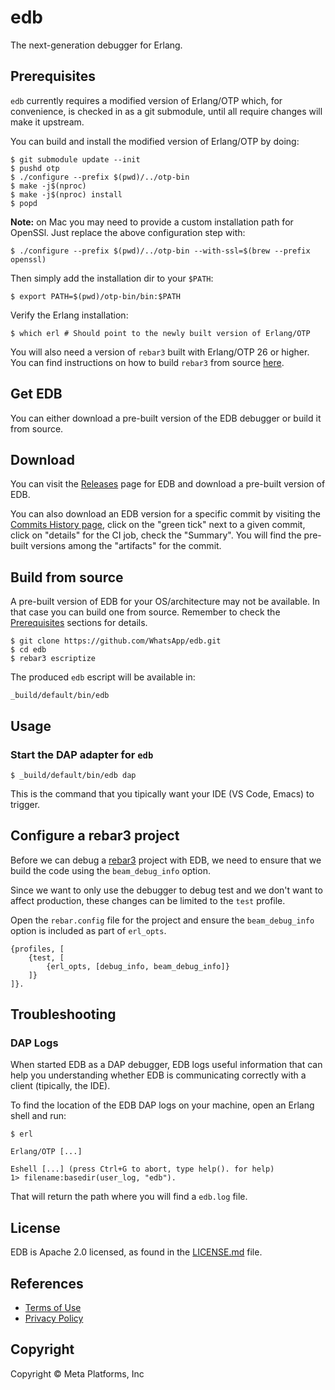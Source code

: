 # edb

The next-generation debugger for Erlang.

## Prerequisites

`edb` currently requires a modified version of Erlang/OTP which, for convenience,
is checked in as a git submodule, until all require changes will make it upstream.

You can build and install the modified version of Erlang/OTP by doing:

    $ git submodule update --init
    $ pushd otp
    $ ./configure --prefix $(pwd)/../otp-bin
    $ make -j$(nproc)
    $ make -j$(nproc) install
    $ popd

**Note:** on Mac you may need to provide a custom installation path
for OpenSSl. Just replace the above configuration step with:

    $ ./configure --prefix $(pwd)/../otp-bin --with-ssl=$(brew --prefix openssl)

Then simply add the installation dir to your `$PATH`:

    $ export PATH=$(pwd)/otp-bin/bin:$PATH

Verify the Erlang installation:

    $ which erl # Should point to the newly built version of Erlang/OTP

You will also need a version of `rebar3` built with Erlang/OTP 26 or higher.
You can find instructions on how to build `rebar3` from source [here](https://rebar3.org/docs/getting-started/#installing-from-source).

## Get EDB

You can either download a pre-built version of the EDB debugger or build it from source.

## Download

You can visit the [Releases](https://github.com/WhatsApp/edb/releases) page for EDB and download a pre-built version of EDB.

You can also download an EDB version for a specific commit by visiting the [Commits History page](https://github.com/WhatsApp/edb/commits/main/), click on the "green tick" next to a given commit, click on "details" for the CI job, check the "Summary". You will find the pre-built versions among the "artifacts" for the commit.

## Build from source

A pre-built version of EDB for your OS/architecture may not be available. In that case you can build one from source. Remember to check the [Prerequisites](#prerequisites) sections for details.

    $ git clone https://github.com/WhatsApp/edb.git
    $ cd edb
    $ rebar3 escriptize

The produced `edb` escript will be available in:

    _build/default/bin/edb

## Usage

### Start the DAP adapter for `edb`

    $ _build/default/bin/edb dap

This is the command that you tipically want your IDE (VS Code, Emacs) to trigger.

## Configure a rebar3 project

Before we can debug a [rebar3](https://rebar3.org/) project with EDB, we need to ensure that we build the code using the `beam_debug_info` option.

Since we want to only use the debugger to debug test and we don't want to affect production, these changes can be limited to the `test` profile.

Open the `rebar.config` file for the project and ensure the `beam_debug_info` option is included as part of `erl_opts`.

```
{profiles, [
    {test, [
        {erl_opts, [debug_info, beam_debug_info]}
    ]}
]}.
```

## Troubleshooting

### DAP Logs

When started EDB as a DAP debugger, EDB logs useful information that can help you understanding whether EDB is communicating correctly with a client (tipically, the IDE).

To find the location of the EDB DAP logs on your machine, open an Erlang shell and run:

```
$ erl

Erlang/OTP [...]

Eshell [...] (press Ctrl+G to abort, type help(). for help)
1> filename:basedir(user_log, "edb").
```

That will return the path where you will find a `edb.log` file.

## License

EDB is Apache 2.0 licensed, as found in the [LICENSE.md](./LICENSE.md) file.

## References

* [Terms of Use](https://opensource.fb.com/legal/terms)
* [Privacy Policy](https://opensource.fb.com/legal/privacy)

## Copyright

Copyright © Meta Platforms, Inc
